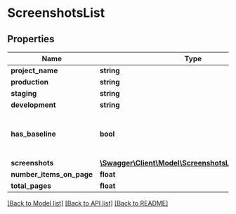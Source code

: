 # ScreenshotsList

## Properties
Name | Type | Description | Notes
------------ | ------------- | ------------- | -------------
**project_name** | **string** |  | [optional] 
**production** | **string** |  | [optional] 
**staging** | **string** |  | [optional] 
**development** | **string** |  | [optional] 
**has_baseline** | **bool** | If screenshot list contains baseline screenshot | [optional] 
**screenshots** | [**\Swagger\Client\Model\ScreenshotsListScreenshots[]**](ScreenshotsListScreenshots.md) |  | [optional] 
**number_items_on_page** | **float** |  | [optional] 
**total_pages** | **float** |  | [optional] 

[[Back to Model list]](../../README.md#documentation-for-models) [[Back to API list]](../../README.md#documentation-for-api-endpoints) [[Back to README]](../../README.md)

